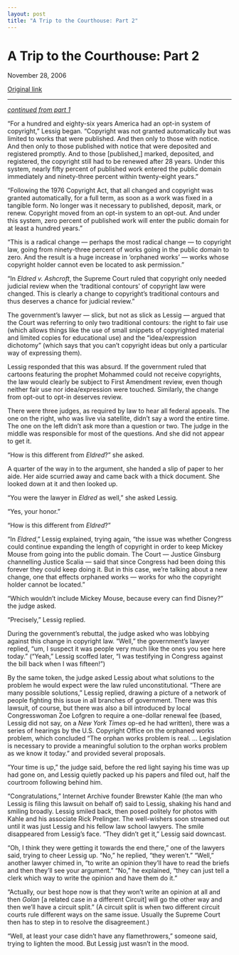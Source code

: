 ```yaml
---
layout: post
title: "A Trip to the Courthouse: Part 2"
---
```

A Trip to the Courthouse: Part 2
================================

November 28, 2006

[Original link](http://www.aaronsw.com/weblog/kahlereport2)

* * * * *

*[continued from part 1](http://www.aaronsw.com/weblog/kahlereport)*

“For a hundred and eighty-six years America had an opt-in system of
copyright,” Lessig began. “Copyright was not granted automatically but
was limited to works that were published. And then only to those with
notice. And then only to those published with notice that were deposited
and registered promptly. And to those [published,] marked, deposited,
and registered, the copyright still had to be renewed after 28 years.
Under this system, nearly fifty percent of published work entered the
public domain immediately and ninety-three percent within twenty-eight
years.”

“Following the 1976 Copyright Act, that all changed and copyright was
granted automatically, for a full term, as soon as a work was fixed in a
tangible form. No longer was it necessary to published, deposit, mark,
or renew. Copyright moved from an opt-in system to an opt-out. And under
this system, zero percent of published work will enter the public domain
for at least a hundred years.”

“This is a radical change — perhaps the most radical change — to
copyright law, going from ninety-three percent of works going in the
public domain to zero. And the result is a huge increase in ‘orphaned
works’ — works whose copyright holder cannot even be located to ask
permission.”

“In *Eldred v. Ashcroft*, the Supreme Court ruled that copyright only
needed judicial review when the ‘traditional contours’ of copyright law
were changed. This is clearly a change to copyright’s traditional
contours and thus deserves a chance for judicial review.”

The government’s lawyer — slick, but not as slick as Lessig — argued
that the Court was referring to only two traditional contours: the right
to fair use (which allows things like the use of small snippets of
copyrighted material and limited copies for educational use) and the
“idea/expression dichotomy” (which says that you can’t copyright ideas
but only a particular way of expressing them).

Lessig responded that this was absurd. If the government ruled that
cartoons featuring the prophet Mohammed could not receive copyrights,
the law would clearly be subject to First Amendment review, even though
neither fair use nor idea/expression were touched. Similarly, the change
from opt-out to opt-in deserves review.

There were three judges, as required by law to hear all federal appeals.
The one on the right, who was live via satellite, didn’t say a word the
entire time. The one on the left didn’t ask more than a question or two.
The judge in the middle was responsible for most of the questions. And
she did not appear to get it.

“How is this different from *Eldred*?” she asked.

A quarter of the way in to the argument, she handed a slip of paper to
her aide. Her aide scurried away and came back with a thick document.
She looked down at it and then looked up.

“You were the lawyer in *Eldred* as well,” she asked Lessig.

“Yes, your honor.”

“How is this different from *Eldred*?”

“In *Eldred*,” Lessig explained, trying again, “the issue was whether
Congress could continue expanding the length of copyright in order to
keep Mickey Mouse from going into the public domain. The Court — Justice
Ginsburg channelling Justice Scalia — said that since Congress had been
doing this forever they could keep doing it. But in this case, we’re
talking about a new change, one that effects orphaned works — works for
who the copyright holder cannot be located.”

“Which wouldn’t include Mickey Mouse, because every can find Disney?”
the judge asked.

“Precisely,” Lessig replied.

During the government’s rebuttal, the judge asked who was lobbying
against this change in copyright law. “Well,” the government’s lawyer
replied, “um, I suspect it was people very much like the ones you see
here today.” (“Yeah,” Lessig scoffed later, “I was testifying in
Congress against the bill back when I was fifteen!”)

By the same token, the judge asked Lessig about what solutions to the
problem he would expect were the law ruled unconstitutional. “There are
many possible solutions,” Lessig replied, drawing a picture of a network
of people fighting this issue in all branches of government. There was
this lawsuit, of course, but there was also a bill introduced by local
Congresswoman Zoe Lofgren to require a one-dollar renewal fee (based,
Lessig did not say, on a *New York Times* op-ed he had written), there
was a series of hearings by the U.S. Copyright Office on the orphaned
works problem, which concluded “The orphan works problem is real. …
Legislation is necessary to provide a meaningful solution to the orphan
works problem as we know it today.” and provided several proposals.

“Your time is up,” the judge said, before the red light saying his time
was up had gone on, and Lessig quietly packed up his papers and filed
out, half the courtroom following behind him.

“Congratulations,” Internet Archive founder Brewster Kahle (the man who
Lessig is filing this lawsuit on behalf of) said to Lessig, shaking his
hand and smiling broadly. Lessig smiled back, then posed politely for
photos with Kahle and his associate Rick Prelinger. The well-wishers
soon streamed out until it was just Lessig and his fellow law school
lawyers. The smile disappeared from Lessig’s face. “They didn’t get it,”
Lessig said downcast.

“Oh, I think they were getting it towards the end there,” one of the
lawyers said, trying to cheer Lessig up. “No,” he replied, “they
weren’t.” “Well,” another lawyer chimed in, “to write an opinion they’ll
have to read the briefs and then they’ll see your argument.” “No,” he
explained, “they can just tell a clerk which way to write the opinion
and have them do it.”

“Actually, our best hope now is that they won’t write an opinion at all
and then *Golan* [a related case in a different Circuit] will go the
other way and then we’ll have a circuit split.” (A circuit split is when
two different circuit courts rule different ways on the same issue.
Usually the Supreme Court then has to step in to resolve the
disagreement.)

“Well, at least your case didn’t have any flamethrowers,” someone said,
trying to lighten the mood. But Lessig just wasn’t in the mood.
